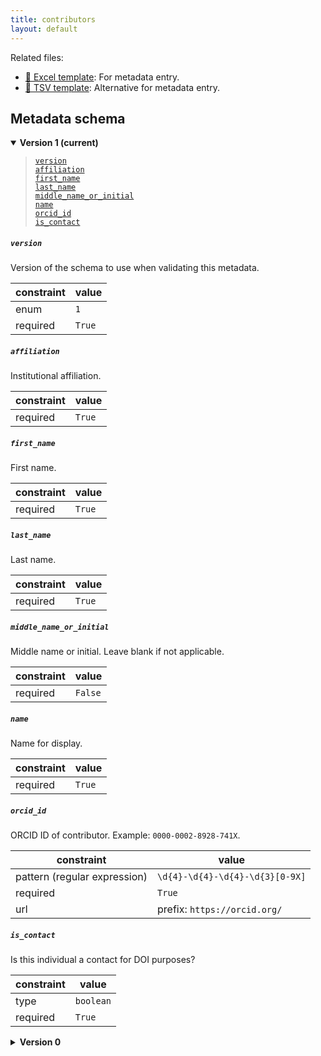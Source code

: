 ```yaml
---
title: contributors
layout: default
---
```


Related files:

- [📝 Excel template](https://raw.githubusercontent.com/hubmapconsortium/ingest-validation-tools/master/docs/contributors/contributors.xlsx): For metadata entry.
- [📝 TSV template](https://raw.githubusercontent.com/hubmapconsortium/ingest-validation-tools/master/docs/contributors/contributors.tsv): Alternative for metadata entry.





## Metadata schema


<details markdown="1" open="true"><summary><b>Version 1 (current)</b></summary>

<blockquote markdown="1">

[`version`](#version)<br>
[`affiliation`](#affiliation)<br>
[`first_name`](#first_name)<br>
[`last_name`](#last_name)<br>
[`middle_name_or_initial`](#middle_name_or_initial)<br>
[`name`](#name)<br>
[`orcid_id`](#orcid_id)<br>
[`is_contact`](#is_contact)<br>

</blockquote>

##### `version`
Version of the schema to use when validating this metadata.

| constraint | value |
| --- | --- |
| enum | `1` |
| required | `True` |

##### `affiliation`
Institutional affiliation.

| constraint | value |
| --- | --- |
| required | `True` |

##### `first_name`
First name.

| constraint | value |
| --- | --- |
| required | `True` |

##### `last_name`
Last name.

| constraint | value |
| --- | --- |
| required | `True` |

##### `middle_name_or_initial`
Middle name or initial. Leave blank if not applicable.

| constraint | value |
| --- | --- |
| required | `False` |

##### `name`
Name for display.

| constraint | value |
| --- | --- |
| required | `True` |

##### `orcid_id`
ORCID ID of contributor. Example: `0000-0002-8928-741X`.

| constraint | value |
| --- | --- |
| pattern (regular expression) | `\d{4}-\d{4}-\d{4}-\d{3}[0-9X]` |
| required | `True` |
| url | prefix: `https://orcid.org/` |

##### `is_contact`
Is this individual a contact for DOI purposes?

| constraint | value |
| --- | --- |
| type | `boolean` |
| required | `True` |

</details>


<details markdown="1" ><summary><b>Version 0</b></summary>


##### `affiliation`
Institutional affiliation.

| constraint | value |
| --- | --- |
| required | `True` |

##### `first_name`
First name.

| constraint | value |
| --- | --- |
| required | `True` |

##### `last_name`
Last name.

| constraint | value |
| --- | --- |
| required | `True` |

##### `middle_name_or_initial`
Middle name or initial. Leave blank if not applicable.

| constraint | value |
| --- | --- |
| required | `False` |

##### `name`
Name for display.

| constraint | value |
| --- | --- |
| required | `True` |

##### `orcid_id`
ORCID ID of contributor. Example: `0000-0002-8928-741X`.

| constraint | value |
| --- | --- |
| pattern (regular expression) | `\d{4}-\d{4}-\d{4}-\d{3}[0-9X]` |
| required | `True` |
| url | prefix: `https://orcid.org/` |

</details>

